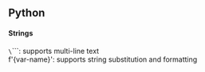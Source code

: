 ## Python



#### Strings
`\`\`\``: supports multi-line text \
f'{var-name}': supports string substitution and formatting 
